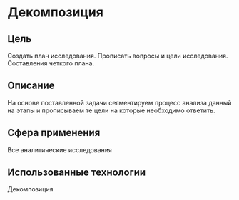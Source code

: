 # Декомпозиция
## Цель
Создать план исследования. Прописать вопросы и цели исследования. Составления четкого плана. 
## Описание
На основе поставленной задачи сегментируем процесс анализа данный на этапы и прописываем те цели на которые необходимо ответить.
## Сфера применения 
Все аналитические исследования 
## Использованные технологии 
Декомпозиция


